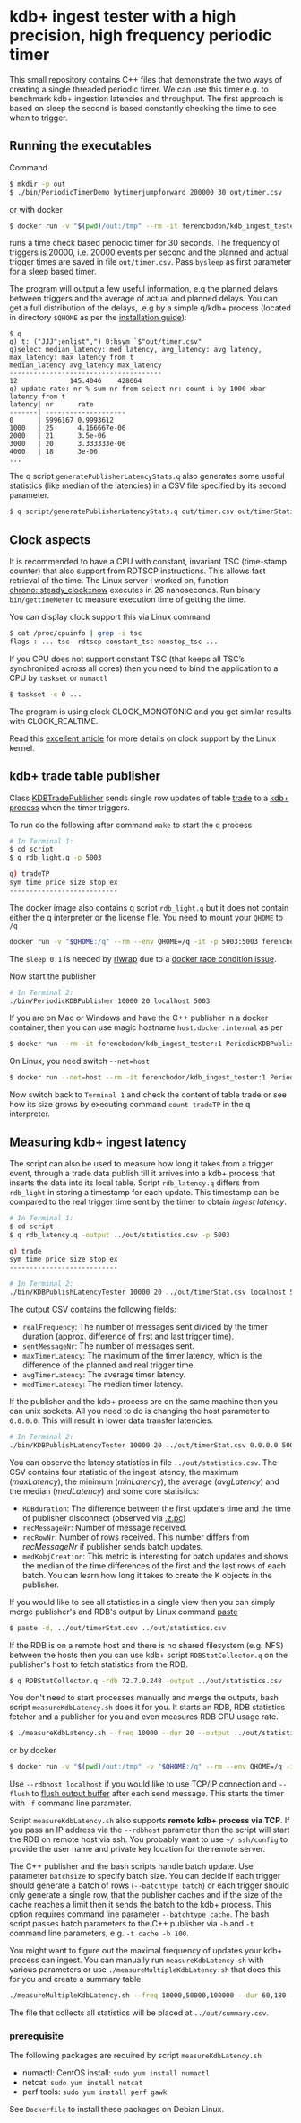 # kdb+ ingest tester with a high precision, high frequency periodic timer

This small repository contains C++ files that demonstrate the two ways of creating a single threaded periodic timer. We can use this timer e.g. to benchmark kdb+ ingestion latencies and throughput. The first approach is based on sleep the second is based constantly checking the time to see when to trigger.


## Running the executables

Command

```bash
$ mkdir -p out
$ ./bin/PeriodicTimerDemo bytimerjumpforward 200000 30 out/timer.csv
```

or with docker

```bash
$ docker run -v "$(pwd)/out:/tmp" --rm -it ferencbodon/kdb_ingest_tester:1 ./bin/PeriodicTimerDemo bytimerjumpforward 200000 30 /tmp/timer.csv
```

runs a time check based periodic timer for 30 seconds. The frequency of triggers is 20000, i.e. 20000 events per second and the planned and actual trigger times are saved in file `out/timer.csv`. Pass `bysleep` as first parameter for a sleep based timer.

The program will output a few useful information, e.g the planned delays between triggers and the average of actual and planned delays. You can get a full distribution of the delays, .e.g by a simple q/kdb+ process (located in directory `$QHOME` as per the [installation guide](https://code.kx.com/q/learn/install/)):

```
$ q
q) t: ("JJJ";enlist",") 0:hsym `$"out/timer.csv"
q)select median_latency: med latency, avg_latency: avg latency, max_latency: max latency from t
median_latency avg_latency max_latency
--------------------------------------
12             145.4046    428664
q) update rate: nr % sum nr from select nr: count i by 1000 xbar latency from t
latency| nr      rate
-------| --------------------
0      | 5996167 0.9993612
1000   | 25      4.166667e-06
2000   | 21      3.5e-06
3000   | 20      3.333333e-06
4000   | 18      3e-06
...
```

The q script `generatePublisherLatencyStats.q` also generates some useful statistics (like median of the latencies) in a CSV file specified by its second parameter.

```bash
$ q script/generatePublisherLatencyStats.q out/timer.csv out/timerStatistics.csv
```

## Clock aspects
It is recommended to have a CPU with constant, invariant TSC (time-stamp counter) that also support from RDTSCP instructions. This allows fast retrieval of the time. The Linux server I worked on, function [chrono::steady_clock::now](https://en.cppreference.com/w/cpp/chrono/steady_clock/now) executes in 26 nanoseconds. Run binary `bin/gettimeMeter` to measure execution time of getting the time.

You can display clock support this via Linux command

```bash
$ cat /proc/cpuinfo | grep -i tsc
flags : ... tsc  rdtscp constant_tsc nonstop_tsc ...
```
If you CPU does not support constant TSC (that keeps all TSC’s synchronized across all cores) then you need to bind the application to a CPU by `taskset` or `numactl`

```bash
$ taskset -c 0 ...
```

The program is using clock CLOCK_MONOTONIC and you get similar results with CLOCK_REALTIME.

Read this [excellent article](http://btorpey.github.io/blog/2014/02/18/clock-sources-in-linux/) for more details on clock support by the Linux kernel.

## kdb+ trade table publisher
Class [KDBTradePublisher](https://github.com/BodonFerenc/NanosecPeriodicTimer/blob/master/src/KDBTradePublisher.cpp) sends single row updates of table [trade](https://github.com/BodonFerenc/NanosecPeriodicTimer/blob/master/q/schema.q) to a [kdb+ process](https://github.com/BodonFerenc/NanosecPeriodicTimer/blob/master/q/rdb_light.q) when the timer triggers.

To run do the following after command `make` to start the q process

```bash
# In Terminal 1:
$ cd script
$ q rdb_light.q -p 5003

q) tradeTP
sym time price size stop ex
---------------------------
```

The docker image also contains q script `rdb_light.q` but it does not contain either the q interpreter or the license file. You need to mount your `QHOME` to `/q`

```bash
docker run -v "$QHOME:/q" --rm --env QHOME=/q -it -p 5003:5003 ferencbodon/kdb_ingest_tester:1 /bin/bash -c "cd script; sleep 0.1; rlwrap q rdb_light.q -p 5003"
```

The `sleep 0.1` is needed by [rlwrap](https://github.com/hanslub42/rlwrap) due to a [docker race condition issue](https://github.com/moby/moby/issues/28009).

Now start the publisher

```bash
# In Terminal 2:
./bin/PeriodicKDBPublisher 10000 20 localhost 5003
```

If you are on Mac or Windows and have the C++ publisher in a docker container, then you can use magic hostname `host.docker.internal` as per

```bash
$ docker run --rm -it ferencbodon/kdb_ingest_tester:1 PeriodicKDBPublisher 10000 20 host.docker.internal 5003
```

On Linux, you need switch `--net=host`

```bash
$ docker run --net=host --rm -it ferencbodon/kdb_ingest_tester:1 PeriodicKDBPublisher 10000 20 localhost 5003
```

Now switch back to `Terminal 1` and check the content of table trade or see how its size grows by executing command `count tradeTP` in the q interpreter.

## Measuring kdb+ ingest latency
The script can also be used to measure how long it takes from a trigger event, through a trade data publish till it arrives into a kdb+ process that inserts the data into its local table. Script `rdb_latency.q` differs from `rdb_light` in storing a timestamp for each update. This timestamp can be compared to the real trigger time sent by the timer to obtain _ingest latency_.

```bash
# In Terminal 1:
$ cd script
$ q rdb_latency.q -output ../out/statistics.csv -p 5003

q) trade
sym time price size stop ex
---------------------------

# In Terminal 2:
./bin/KDBPublishLatencyTester 10000 20 ../out/timerStat.csv localhost 5003 -s
```

The output CSV contains the following fields:
   * `realFrequency`: The number of messages sent divided by the timer duration (approx. difference of first and last trigger time).
   * `sentMessageNr`: The number of messages sent.
   * `maxTimerLatency`: The maximum of the timer latency, which is the difference of the planned and real trigger time.
   * `avgTimerLatency`: The average timer latency.
   * `medTimerLatency`: The median timer latency.

If the publisher and the kdb+ process are on the same machine then you can unix sockets. All you need to do is changing the host parameter to `0.0.0.0`. This will result in lower data transfer latencies.

```bash
# In Terminal 2:
./bin/KDBPublishLatencyTester 10000 20 ../out/timerStat.csv 0.0.0.0 5003 -s
```

You can observe the latency statistics in file `../out/statistics.csv`. The CSV contains four statistic of the ingest latency, the maximum (_maxLatency_), the minimum (_minLatency_), the average (_avgLatency_) and the median (_medLatency_) and some core statistics:
   * `RDBduration`: The difference between the first update's time and the time of publisher disconnect (observed via [.z.pc](https://code.kx.com/q/ref/dotz/#zpc-close))
   * `recMessageNr`: Number of message received.
   * `recRowNr`: Number of rows received. This number differs from _recMessageNr_ if publisher sends batch updates.
   * `medKobjCreation`: This metric is interesting for batch updates and shows the median of the time differences of the first and the last rows of each batch. You can learn how long it takes to create the K objects in the publisher.

If you would like to see all statistics in a single view then you can simply merge publisher's and RDB's output by Linux command [paste](https://en.wikipedia.org/wiki/Paste_(Unix))

```bash
$ paste -d, ../out/timerStat.csv ../out/statistics.csv
```

If the RDB is on a remote host and there is no shared filesystem (e.g. NFS) between the hosts then you can use kdb+ script `RDBStatCollector.q` on the publisher's host to fetch statistics from the RDB.

```bash
$ q RDBStatCollector.q -rdb 72.7.9.248 -output ../out/statistics.csv
```

You don't need to start processes manually and merge the outputs, bash script `measureKdbLatency.sh` does it for you. It starts an RDB, RDB statistics fetcher and a publisher for you and even measures RDB CPU usage rate.

```bash
$ ./measureKdbLatency.sh --freq 10000 --dur 20 --output ../out/statistics.csv --rdbhost localhost
```

or by docker

```bash
$ docker run -v "$(pwd)/out:/tmp" -v "$QHOME:/q" --rm --env QHOME=/q -it ferencbodon/kdb_ingest_tester:1 /bin/bash -c "cd script; ./measureKdbLatency.sh --freq 10000 --dur 20 --output /tmp/statistics.csv --rdbhost localhost"
```

Use `--rdbhost localhost` if you would like to use TCP/IP connection and `--flush` to [flush output buffer](https://code.kx.com/q/basics/ipc/#block-queue-flush) after each send message. This starts the timer with `-f` command line parameter.

Script `measureKdbLatency.sh` also supports **remote kdb+ process via TCP**. If you pass an IP address via the `--rdbhost` parameter then the script will start the RDB on remote host via ssh. You probably want to use `~/.ssh/config` to provide the user name and private key location for the remote server.

The C++ publisher and the bash scripts handle batch update. Use parameter `batchsize` to specify batch size. You can decide if each trigger should generate a batch of rows (`--batchtype batch`) or each trigger should only generate a single row, that the publisher caches and if the size of the cache reaches a limit then it sends the batch to the kdb+ process. This option requires command line parameter `--batchtype cache`. The bash script passes batch parameters to the C++ publisher via `-b` and `-t` command line parameters, e.g. `-t cache -b 100`.

You might want to figure out the maximal frequency of updates your kdb+ process can ingest. You can manually run `measureKdbLatency.sh` with various parameters or use `./measureMultipleKdbLatency.sh` that does this for you and create a summary table.

```bash
./measureMultipleKdbLatency.sh --freq 10000,50000,100000 --dur 60,180 --outputdir ../out
```

The file that collects all statistics will be placed at `../out/summary.csv`.


### prerequisite
The following packages are required by script `measureKdbLatency.sh`
   * numactl: CentOS install: `sudo yum install numactl`
   * netcat: `sudo yum install netcat`
   * perf tools: `sudo yum install perf gawk`

See `Dockerfile` to install these packages on Debian Linux.